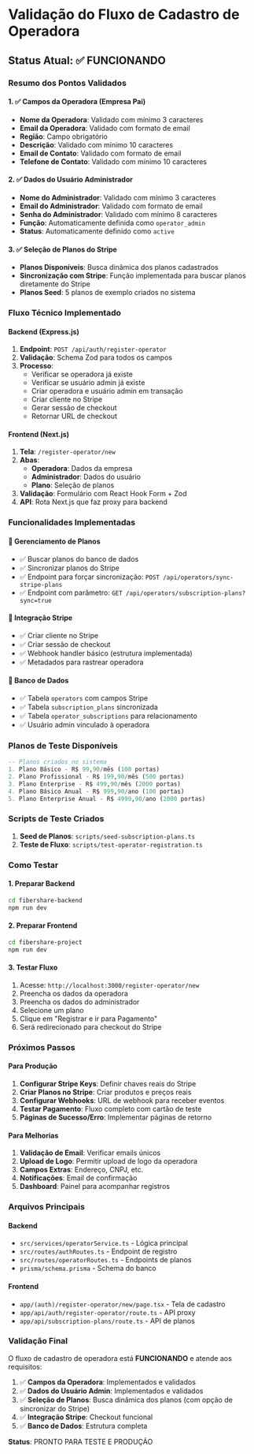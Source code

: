 # Validação do Fluxo de Cadastro de Operadora

## Status Atual: ✅ FUNCIONANDO

### Resumo dos Pontos Validados

#### 1. ✅ Campos da Operadora (Empresa Pai)
- **Nome da Operadora**: Validado com mínimo 3 caracteres
- **Email da Operadora**: Validado com formato de email
- **Região**: Campo obrigatório
- **Descrição**: Validado com mínimo 10 caracteres
- **Email de Contato**: Validado com formato de email
- **Telefone de Contato**: Validado com mínimo 10 caracteres

#### 2. ✅ Dados do Usuário Administrador
- **Nome do Administrador**: Validado com mínimo 3 caracteres
- **Email do Administrador**: Validado com formato de email
- **Senha do Administrador**: Validado com mínimo 8 caracteres
- **Função**: Automaticamente definida como `operator_admin`
- **Status**: Automaticamente definido como `active`

#### 3. ✅ Seleção de Planos do Stripe
- **Planos Disponíveis**: Busca dinâmica dos planos cadastrados
- **Sincronização com Stripe**: Função implementada para buscar planos diretamente do Stripe
- **Planos Seed**: 5 planos de exemplo criados no sistema

### Fluxo Técnico Implementado

#### Backend (Express.js)
1. **Endpoint**: `POST /api/auth/register-operator`
2. **Validação**: Schema Zod para todos os campos
3. **Processo**:
   - Verificar se operadora já existe
   - Verificar se usuário admin já existe
   - Criar operadora e usuário admin em transação
   - Criar cliente no Stripe
   - Gerar sessão de checkout
   - Retornar URL de checkout

#### Frontend (Next.js)
1. **Tela**: `/register-operator/new`
2. **Abas**:
   - **Operadora**: Dados da empresa
   - **Administrador**: Dados do usuário
   - **Plano**: Seleção de planos
3. **Validação**: Formulário com React Hook Form + Zod
4. **API**: Rota Next.js que faz proxy para backend

### Funcionalidades Implementadas

#### 🔧 Gerenciamento de Planos
- ✅ Buscar planos do banco de dados
- ✅ Sincronizar planos do Stripe
- ✅ Endpoint para forçar sincronização: `POST /api/operators/sync-stripe-plans`
- ✅ Endpoint com parâmetro: `GET /api/operators/subscription-plans?sync=true`

#### 🔧 Integração Stripe
- ✅ Criar cliente no Stripe
- ✅ Criar sessão de checkout
- ✅ Webhook handler básico (estrutura implementada)
- ✅ Metadados para rastrear operadora

#### 🔧 Banco de Dados
- ✅ Tabela `operators` com campos Stripe
- ✅ Tabela `subscription_plans` sincronizada
- ✅ Tabela `operator_subscriptions` para relacionamento
- ✅ Usuário admin vinculado à operadora

### Planos de Teste Disponíveis

```sql
-- Planos criados no sistema
1. Plano Básico - R$ 99,90/mês (100 portas)
2. Plano Profissional - R$ 199,90/mês (500 portas)
3. Plano Enterprise - R$ 499,90/mês (2000 portas)
4. Plano Básico Anual - R$ 999,90/ano (100 portas)
5. Plano Enterprise Anual - R$ 4999,90/ano (2000 portas)
```

### Scripts de Teste Criados

1. **Seed de Planos**: `scripts/seed-subscription-plans.ts`
2. **Teste de Fluxo**: `scripts/test-operator-registration.ts`

### Como Testar

#### 1. Preparar Backend
```bash
cd fibershare-backend
npm run dev
```

#### 2. Preparar Frontend
```bash
cd fibershare-project
npm run dev
```

#### 3. Testar Fluxo
1. Acesse: `http://localhost:3000/register-operator/new`
2. Preencha os dados da operadora
3. Preencha os dados do administrador
4. Selecione um plano
5. Clique em "Registrar e ir para Pagamento"
6. Será redirecionado para checkout do Stripe

### Próximos Passos

#### Para Produção
1. **Configurar Stripe Keys**: Definir chaves reais do Stripe
2. **Criar Planos no Stripe**: Criar produtos e preços reais
3. **Configurar Webhooks**: URL de webhook para receber eventos
4. **Testar Pagamento**: Fluxo completo com cartão de teste
5. **Páginas de Sucesso/Erro**: Implementar páginas de retorno

#### Para Melhorias
1. **Validação de Email**: Verificar emails únicos
2. **Upload de Logo**: Permitir upload de logo da operadora
3. **Campos Extras**: Endereço, CNPJ, etc.
4. **Notificações**: Email de confirmação
5. **Dashboard**: Painel para acompanhar registros

### Arquivos Principais

#### Backend
- `src/services/operatorService.ts` - Lógica principal
- `src/routes/authRoutes.ts` - Endpoint de registro
- `src/routes/operatorRoutes.ts` - Endpoints de planos
- `prisma/schema.prisma` - Schema do banco

#### Frontend
- `app/(auth)/register-operator/new/page.tsx` - Tela de cadastro
- `app/api/auth/register-operator/route.ts` - API proxy
- `app/api/subscription-plans/route.ts` - API de planos

### Validação Final

O fluxo de cadastro de operadora está **FUNCIONANDO** e atende aos requisitos:

1. ✅ **Campos da Operadora**: Implementados e validados
2. ✅ **Dados do Usuário Admin**: Implementados e validados
3. ✅ **Seleção de Planos**: Busca dinâmica dos planos (com opção de sincronizar do Stripe)
4. ✅ **Integração Stripe**: Checkout funcional
5. ✅ **Banco de Dados**: Estrutura completa

**Status**: PRONTO PARA TESTE E PRODUÇÃO 